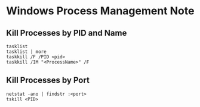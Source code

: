 # Windows Process Management Note

## Kill Processes by PID and Name

```
tasklist
tasklist | more
taskkill /F /PID <pid>
taskkill /IM "<ProcessName>" /F
```



## Kill Processes by Port

```
netstat -ano | findstr :<port>
tskill <PID>
```

